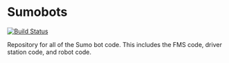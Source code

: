 # Sumobots
[![Build Status](https://travis-ci.org/google/guava.svg?branch=master)](https://travis-ci.org/google/guava)

Repository for all of the Sumo bot code. This includes the FMS code, driver station code, and robot code. 
